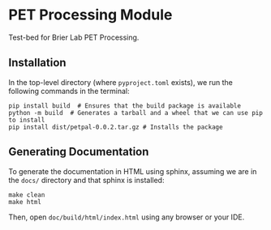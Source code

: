 # PET Processing Module

Test-bed for Brier Lab PET Processing.

## Installation

In the top-level directory (where `pyproject.toml` exists), we run the following commands in the terminal:

```shell
pip install build  # Ensures that the build package is available
python -m build  # Generates a tarball and a wheel that we can use pip to install
pip install dist/petpal-0.0.2.tar.gz # Installs the package
```

## Generating Documentation

To generate the documentation in HTML using sphinx, assuming we are in the `docs/` directory and that sphinx is
installed:

```shell
make clean
make html 
```

Then, open `doc/build/html/index.html` using any browser or your IDE.